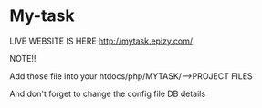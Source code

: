 # My-task
LIVE WEBSITE IS HERE http://mytask.epizy.com/

NOTE!!

Add those file into your htdocs/php/MYTASK/-->PROJECT FILES

And don't forget to change the config file DB details
